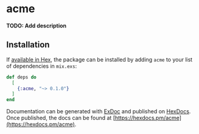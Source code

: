 # acme

**TODO: Add description**

## Installation

If [available in Hex](https://hex.pm/docs/publish), the package can be installed
by adding `acme` to your list of dependencies in `mix.exs`:

```elixir
def deps do
  [
    {:acme, "~> 0.1.0"}
  ]
end
```

Documentation can be generated with [ExDoc](https://github.com/elixir-lang/ex_doc)
and published on [HexDocs](https://hexdocs.pm). Once published, the docs can
be found at [https://hexdocs.pm/acme](https://hexdocs.pm/acme).
